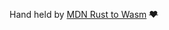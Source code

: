 Hand held by [MDN Rust to Wasm](https://developer.mozilla.org/en-US/docs/WebAssembly/Rust_to_wasm) ~~:heart:~~

